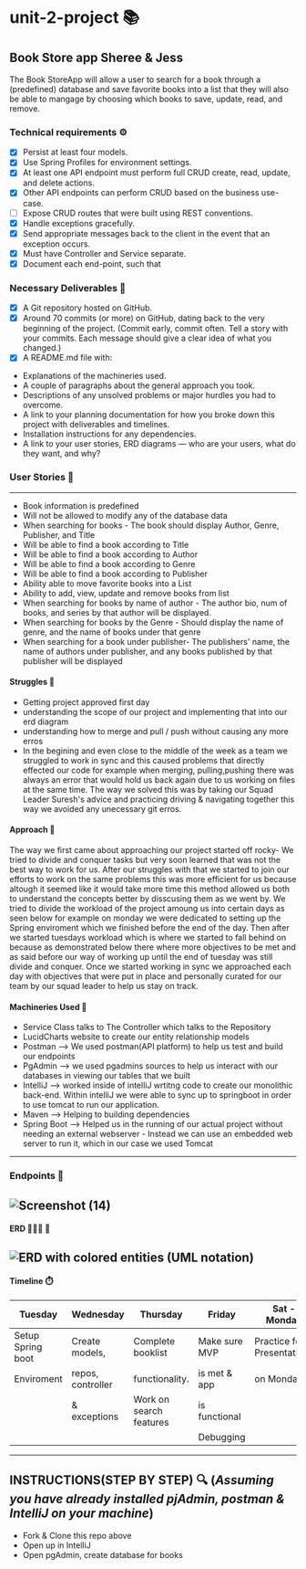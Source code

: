 # unit-2-project 📚

## Book Store app Sheree &amp; Jess

The Book StoreApp will allow a user to search for a book through a (predefined) database and save favorite books into a list that they will also be able to mangage by choosing which books to save, update, read, and remove.

### Technical requirements ⚙️
- [x] Persist at least four models.
- [x] Use Spring Profiles for environment settings.
- [x] At least one API endpoint must perform full CRUD create, read, update, and delete actions.
- [x] Other API endpoints can perform CRUD based on the business use-case.
- [ ] Expose CRUD routes that were built using REST conventions.
- [x] Handle exceptions gracefully.
- [x] Send appropriate messages back to the client in the event that an exception occurs.
- [x] Must have Controller and Service separate.
- [x] Document each end-point, such that

### Necessary Deliverables 🏁
- [x] A Git repository hosted on GitHub.
- [x] Around 70 commits (or more) on GitHub, dating back to the very beginning of the project. (Commit early, commit often. Tell a story with your commits. Each message should         give a clear idea of what you changed.)
- [x] A README.md file with:
* Explanations of the machineries used.
* A couple of paragraphs about the general approach you took.
* Descriptions of any unsolved problems or major hurdles you had to overcome.
* A link to your planning documentation for how you broke down this project with deliverables and timelines.
* Installation instructions for any dependencies.
* A link to your user stories, ERD diagrams — who are your users, what do they want, and why?

### User Stories 🦄
***
* Book information is predefined
* Will not be allowed to modify any of the database data 
* When searching for books - The book should display Author, Genre, Publisher, and Title
* Will be able to find a book according to Title
* Will be able to find a book according to Author
* Will be able to find a book according to Genre
* Will be able to find a book according to Publisher
* Ability able to move favorite books into a List
* Ability to add, view, update and remove books from list
* When searching for books by name of author - The author bio, num of books, and series by that author will be displayed.
* When searching for books by the Genre - Should display the name of genre, and the name of books under that genre
* When searching for a book under publisher- The publishers' name, the name of authors under publisher, and any books published by that publisher will be displayed

#### Struggles 🤕
* Getting project approved first day 
* understanding the scope of our project and implementing that into our erd diagram
* understanding how to merge and pull / push without causing any more erros
* In the begining and even close to the middle of the week as a team we struggled to work in sync and this caused problems that directly effected our code for example when merging, pulling,pushing there was always an error that would hold us back again due to us working on files at the same time. The way we solved this was by taking our Squad Leader Suresh's advice and practicing driving & navigating together this way we avoided any unecessary git erros.

#### Approach 🚂
The way we first came about approaching our project started off rocky- We tried to divide and conquer tasks but very soon learned that was not the best way to work for us. After our struggles with that we started to join our efforts to work on the same problems this was more efficient for us because altough it seemed like it would take more time this method allowed us both to understand the concepts better by disscusing them as we went by. We tried to divide the workload of the project amoung us into certain days as seen below for example on monday we were dedicated to setting up the Spring enviroment which we finished before the end of the day. Then after we started tuesdays workload which is where we started to fall behind on because as demonstrated below there where more objectives to be met and as said before our way of working up until the end of tuesday was still divide and conquer. Once we started working in sync we approached each day with objectives that were put in place and personally curated for our team by our squad leader to help us stay on track.

#### Machineries Used 🧰
* Service Class talks to The Controller which talks to the Repository
* LucidCharts website to create our entity relationship models
* Postman --> We used postman(API platform) to help us test and build our endpoints
* PgAdmin --> we used pgadmins sources to help us interact with our databases in viewing our tables that we built
* IntelliJ --> worked inside of intelliJ wrtitng code to create our monolithic back-end. Within intelliJ we were able to sync up to springboot in order to use tomcat to run our application.
* Maven --> Helping to building dependencies
* Spring Boot --> Helped us in the running of our actual project without needing an external webserver - Instead we can use an embedded web server to run it, which in our case we used Tomcat
---
### Endpoints 📌
![Screenshot (14)](https://user-images.githubusercontent.com/29801753/148585525-f7d79745-eb74-4626-956a-3400b6e2b030.png)
---
#### ERD 🧑‍🤝‍🧑 👭
![ERD with colored entities (UML notation)](https://user-images.githubusercontent.com/87440131/148582815-f10ac238-c8d7-4127-b129-47cff783de29.png)
---
#### Timeline ⏱️
|      Tuesday      |      Wednesday     |         Thursday        |     Friday     |Sat - Monday                |
| ------------------|--------------------|-------------------------|----------------|----------------------------|
| Setup Spring boot | Create models,     | Complete booklist       |  Make sure MVP | Practice for Presentations |
| Enviroment        | repos, controller  | functionality.          |  is met & app  |  on Monday                 |
|                   | & exceptions       | Work on search features |  is functional |                            |
|                   |                    |                         |  Debugging     |                            |
---

## INSTRUCTIONS(STEP BY STEP) 🔍 (*Assuming you have already installed pjAdmin, postman & IntelliJ on your machine*)
* Fork & Clone this repo above
* Open up in IntelliJ
* Open pgAdmin, create database for books 
